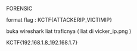 FORENSIC

format flag : KCTF{ATTACKERIP_VICTIMIP}

buka wireshark liat traficnya ( liat di vicker_ip.png )

KCTF{192.168.1.8_192.168.1.7}
